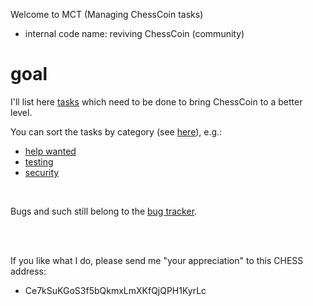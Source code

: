 Welcome to MCT (Managing ChessCoin tasks)
* internal code name: reviving ChessCoin (community)

# goal
I'll list here [tasks](https://github.com/chess-fan/MCT/issues) which need to be done to bring ChessCoin to a better level.

You can sort the tasks by category (see [here](https://github.com/chess-fan/MCT/labels)), e.g.:
* [help wanted](https://github.com/chess-fan/MCT/labels/help%20wanted)
* [testing](https://github.com/chess-fan/MCT/labels/testing)
* [security](https://github.com/chess-fan/MCT/labels/security)

<br>

Bugs and such still belong to the [bug tracker](https://github.com/coinforchess/chesscoin/issues).

<br><br>

If you like what I do, please send me "your appreciation" to this CHESS address:
* Ce7kSuKGoS3f5bQkmxLmXKfQjQPH1KyrLc
